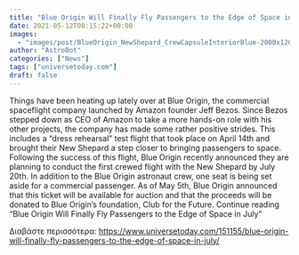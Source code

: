 ```yaml
---
title: "Blue Origin Will Finally Fly Passengers to the Edge of Space in July"
date: 2021-05-12T00:15:22+00:00
images:
  - "images/post/BlueOrigin_NewShepard_CrewCapsuleInteriorBlue-2000x1200.jpg"
author: "AstroBot"
categories: ["News"]
tags: ["universetoday.com"]
draft: false
---
```


Things have been heating up lately over at Blue Origin, the commercial spaceflight company launched by Amazon founder Jeff Bezos. Since Bezos stepped down as CEO of Amazon to take a more hands-on role with his other projects, the company has made some rather positive strides. This includes a “dress rehearsal” test flight that took place on April 14th and brought their New Shepard a step closer to bringing passengers to space.  Following the success of this flight, Blue Origin recently announced they are planning to conduct the first crewed flight with the New Shepard by July 20th. In addition to the Blue Origin astronaut crew, one seat is being set aside for a commercial passenger. As of May 5th, Blue Origin announced that this ticket will be available for auction and that the proceeds will be donated to Blue Origin’s foundation, Club for the Future. Continue reading “Blue Origin Will Finally Fly Passengers to the Edge of Space in July” 

Διαβάστε περισσότερα: https://www.universetoday.com/151155/blue-origin-will-finally-fly-passengers-to-the-edge-of-space-in-july/
